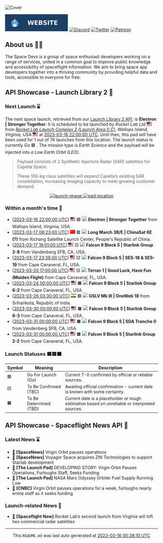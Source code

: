 ![Cover](https://raw.githubusercontent.com/TheSpaceDevs/Tutorials/main/assets/tsd_cover.png)


[![Website](https://raw.githubusercontent.com/TheSpaceDevs/Tutorials/e36b2c250ce7fcd4a801c1ed6cb1f9f9d031696b/assets/badge_tsd_website.svg)](https://thespacedevs.com/)
[![Discord](https://img.shields.io/badge/Discord-%237289DA.svg?style=for-the-badge&logo=discord&logoColor=white)](https://discord.gg/p7ntkNA)
[![Twitter](https://img.shields.io/badge/Twitter-%231DA1F2.svg?style=for-the-badge&logo=Twitter&logoColor=white)](https://twitter.com/TheSpaceDevs)
[![Patreon](https://img.shields.io/badge/Patreon-F96854?style=for-the-badge&logo=patreon&logoColor=white)](https://www.patreon.com/TheSpaceDevs)

## About us 🧑‍🚀
The Space Devs is a group of space enthusiast developers working on a range of
services, united in a common goal to improve public knowledge and accessibility
of spaceflight information. We aim to bring space app developers together into a
thriving community by providing helpful data and tools, accessible to everyone
for free.

## API Showcase - Launch Library 2 🚀

### Next Launch ⌛
The next space launch, retrieved from our
<a href="https://thespacedevs.com/llapi">Launch Library 2 API</a>, is
**Electron | Stronger Together**. It is scheduled to be launched by *Rocket Lab Ltd*
<img width="17" src="https://raw.githubusercontent.com/lipis/flag-icons/main/flags/4x3/us.svg" />
from *<a href="None">Rocket Lab Launch Complex 2 (Launch Area 0 C)</a>, Wallops Island, Virginia, USA*
<img width="17" src="https://raw.githubusercontent.com/lipis/flag-icons/main/flags/4x3/us.svg" />
at <a href="https://www.timeanddate.com/worldclock/fixedtime.html?iso=20230316T220000">2023-03-16 22:00:00 UTC</a>.  Until
then, this pad will have been used for 1
out of 74 launches from this location. The launch status is currently
*Go* 🟩 . The mission type is
*Earth Science* and the payload will be injected
into *a Low Earth Orbit
(LEO)*.
<br>
<blockquote>
  Payload consists of 2 Synthetic Aperture Radar (SAR) satellites for Capella Space.

These 100-kg class satellites will expand Capella’s existing SAR constellation, increasing imaging capacity to meet growing customer demand.
</blockquote>

<p float="left" align="center">
  <a href="https://en.wikipedia.org/wiki/Electron_\(rocket\)" >
    <img alt="launch-image" height="200" src="https://spacelaunchnow-prod-east.nyc3.digitaloceanspaces.com/media/launcher_images/electron_image_20190705175640.jpeg" />
  </a>
  <a href="None" >
    <img alt="pad-location" height="200" src="https://spacelaunchnow-prod-east.nyc3.digitaloceanspaces.com/media/launch_images/location_21_20200803142423.jpg"  />
  </a>
</p>

### Within a month's time 📅
- \[<a href="https://www.timeanddate.com/worldclock/fixedtime.html?iso=20230316T220000">2023-03-16 22:00:00 UTC</a>\]  <img width="17" src="https://raw.githubusercontent.com/lipis/flag-icons/main/flags/4x3/us.svg" /> 🟩  <a href="https://www.google.com/calendar/render?action=TEMPLATE&text=Electron | Stronger Together&location=Wallops Island, Virginia, USA&dates=20230316T220000Z%2F20230317T000000Z"><img border="0" width="15" src="https://upload.wikimedia.org/wikipedia/commons/a/a5/Google_Calendar_icon_%282020%29.svg"></a> **Electron | Stronger Together** from Wallops Island, Virginia, USA.
- \[<a href="https://www.timeanddate.com/worldclock/fixedtime.html?iso=20230317T082300">2023-03-17 08:23:00 UTC</a>\]  <img width="17" src="https://raw.githubusercontent.com/lipis/flag-icons/main/flags/4x3/cn.svg" /> 🟩  <a href="https://www.google.com/calendar/render?action=TEMPLATE&text=Long March 3B/E | ChinaSat 6E (?)&location=Xichang Satellite Launch Center, People&#x27;s Republic of China&dates=20230317T082300Z%2F20230317T091800Z"><img border="0" width="15" src="https://upload.wikimedia.org/wikipedia/commons/a/a5/Google_Calendar_icon_%282020%29.svg"></a> **Long March 3B/E | ChinaSat 6E (?)** from Xichang Satellite Launch Center, People's Republic of China.
- \[<a href="https://www.timeanddate.com/worldclock/fixedtime.html?iso=20230317T190100">2023-03-17 19:01:00 UTC</a>\]  <img width="17" src="https://raw.githubusercontent.com/lipis/flag-icons/main/flags/4x3/us.svg" /> 🟨  <a href="https://www.google.com/calendar/render?action=TEMPLATE&text=Falcon 9 Block 5 | Starlink Group 2-8&location=Vandenberg SFB, CA, USA&dates=20230317T190100Z%2F20230318T001600Z"><img border="0" width="15" src="https://upload.wikimedia.org/wikipedia/commons/a/a5/Google_Calendar_icon_%282020%29.svg"></a> **Falcon 9 Block 5 | Starlink Group 2-8** from Vandenberg SFB, CA, USA.
- \[<a href="https://www.timeanddate.com/worldclock/fixedtime.html?iso=20230317T233800">2023-03-17 23:38:00 UTC</a>\]  <img width="17" src="https://raw.githubusercontent.com/lipis/flag-icons/main/flags/4x3/us.svg" /> 🟨  <a href="https://www.google.com/calendar/render?action=TEMPLATE&text=Falcon 9 Block 5 | SES-18 &amp; SES-19&location=Cape Canaveral, FL, USA&dates=20230317T233800Z%2F20230318T001600Z"><img border="0" width="15" src="https://upload.wikimedia.org/wikipedia/commons/a/a5/Google_Calendar_icon_%282020%29.svg"></a> **Falcon 9 Block 5 | SES-18 & SES-19** from Cape Canaveral, FL, USA.
- \[<a href="https://www.timeanddate.com/worldclock/fixedtime.html?iso=20230320T170000">2023-03-20 17:00:00 UTC</a>\]  <img width="17" src="https://raw.githubusercontent.com/lipis/flag-icons/main/flags/4x3/us.svg" /> 🟨  <a href="https://www.google.com/calendar/render?action=TEMPLATE&text=Terran 1 | Good Luck, Have Fun (Maiden Flight)&location=Cape Canaveral, FL, USA&dates=20230320T170000Z%2F20230320T200000Z"><img border="0" width="15" src="https://upload.wikimedia.org/wikipedia/commons/a/a5/Google_Calendar_icon_%282020%29.svg"></a> **Terran 1 | Good Luck, Have Fun (Maiden Flight)** from Cape Canaveral, FL, USA.
- \[<a href="https://www.timeanddate.com/worldclock/fixedtime.html?iso=20230324T000000">2023-03-24 00:00:00 UTC</a>\]  <img width="17" src="https://raw.githubusercontent.com/lipis/flag-icons/main/flags/4x3/us.svg" /> 🟧  <a href="https://www.google.com/calendar/render?action=TEMPLATE&text=Falcon 9 Block 5 | Starlink Group 6-2&location=Cape Canaveral, FL, USA&dates=20230324T000000Z%2F20230324T000000Z"><img border="0" width="15" src="https://upload.wikimedia.org/wikipedia/commons/a/a5/Google_Calendar_icon_%282020%29.svg"></a> **Falcon 9 Block 5 | Starlink Group 6-2** from Cape Canaveral, FL, USA.
- \[<a href="https://www.timeanddate.com/worldclock/fixedtime.html?iso=20230326T033000">2023-03-26 03:30:00 UTC</a>\]  <img width="17" src="https://raw.githubusercontent.com/lipis/flag-icons/main/flags/4x3/in.svg" /> 🟩  <a href="https://www.google.com/calendar/render?action=TEMPLATE&text=GSLV Mk III | OneWeb 18&location=Sriharikota, Republic of India&dates=20230326T033000Z%2F20230326T033000Z"><img border="0" width="15" src="https://upload.wikimedia.org/wikipedia/commons/a/a5/Google_Calendar_icon_%282020%29.svg"></a> **GSLV Mk III | OneWeb 18** from Sriharikota, Republic of India.
- \[<a href="https://www.timeanddate.com/worldclock/fixedtime.html?iso=20230330T000000">2023-03-30 00:00:00 UTC</a>\]  <img width="17" src="https://raw.githubusercontent.com/lipis/flag-icons/main/flags/4x3/us.svg" /> 🟧  <a href="https://www.google.com/calendar/render?action=TEMPLATE&text=Falcon 9 Block 5 | Starlink Group 6-3&location=Cape Canaveral, FL, USA&dates=20230330T000000Z%2F20230330T000000Z"><img border="0" width="15" src="https://upload.wikimedia.org/wikipedia/commons/a/a5/Google_Calendar_icon_%282020%29.svg"></a> **Falcon 9 Block 5 | Starlink Group 6-3** from Cape Canaveral, FL, USA.
- \[<a href="https://www.timeanddate.com/worldclock/fixedtime.html?iso=20230331T000000">2023-03-31 00:00:00 UTC</a>\]  <img width="17" src="https://raw.githubusercontent.com/lipis/flag-icons/main/flags/4x3/us.svg" /> 🟧  <a href="https://www.google.com/calendar/render?action=TEMPLATE&text=Falcon 9 Block 5 | SDA Tranche 0&location=Vandenberg SFB, CA, USA&dates=20230331T000000Z%2F20230331T000000Z"><img border="0" width="15" src="https://upload.wikimedia.org/wikipedia/commons/a/a5/Google_Calendar_icon_%282020%29.svg"></a> **Falcon 9 Block 5 | SDA Tranche 0** from Vandenberg SFB, CA, USA.
- \[<a href="https://www.timeanddate.com/worldclock/fixedtime.html?iso=20230331T000000">2023-03-31 00:00:00 UTC</a>\]  <img width="17" src="https://raw.githubusercontent.com/lipis/flag-icons/main/flags/4x3/us.svg" /> 🟧  <a href="https://www.google.com/calendar/render?action=TEMPLATE&text=Falcon 9 Block 5 | Starlink Group 2-2&location=Cape Canaveral, FL, USA&dates=20230331T000000Z%2F20230331T000000Z"><img border="0" width="15" src="https://upload.wikimedia.org/wikipedia/commons/a/a5/Google_Calendar_icon_%282020%29.svg"></a> **Falcon 9 Block 5 | Starlink Group 2-2** from Cape Canaveral, FL, USA.


### Launch Statuses 🟩🟨🟧
<p align="center">
    <table class="tg">
    <thead>
      <tr>
        <th class="tg-0pky">Symbol</th>
        <th class="tg-0pky">Meaning</th>
        <th class="tg-0pky">Description</th>
      </tr>
    </thead>
    <tbody>
      <tr>
        <td class="tg-0pky">🟩</td>
        <td class="tg-0pky">Go For Launch (Go)</td>
        <td class="tg-0pky">Current T-0 confirmed by official or reliable sources.</td>
      </tr>
      <tr>
        <td class="tg-0pky">🟨</td>
        <td class="tg-0pky">To Be Confirmed (TBC)</td>
        <td class="tg-0pky">Awaiting official confirmation - current date is known with some certainty.</td>
      </tr>
      <tr>
        <td class="tg-0pky">🟧</td>
        <td class="tg-0pky">To Be Determined (TBD)</td>
        <td class="tg-0pky">Current date is a placeholder or rough estimation based on unreliable or interpreted sources.</td>
      </tr>
    </tbody>
    </table>
</p>

## API Showcase - Spaceflight News API 📰

### Latest News ⌛
- <a href="https://spacenews.com/virgin-orbit-pauses-operations/" >🔗</a> **[SpaceNews]** Virgin Orbit pauses operations
- <a href="https://spacenews.com/voyager-space-acquires-zin-technologies-to-support-starlab-development/" >🔗</a> **[SpaceNews]** Voyager Space acquires ZIN Technologies to support Starlab development
- <a href="https://tlpnetwork.com/news/2023/03/virgin-orbit-pauses-operations-furloughs-staff-seeks-funding" >🔗</a> **[The Launch Pad]** DEVELOPING STORY: Virgin Orbit Pauses Operations, Furloughs Staff, Seeks Funding
- <a href="https://tlpnetwork.com/news/2023/03/nasa-mars-odyssey-orbiter-fuel-supply-running-low" >🔗</a> **[The Launch Pad]** NASA Mars Odyssey Orbiter Fuel Supply Running Low
- <a href="https://www.cnbc.com/2023/03/15/virgin-orbit-pauses-operations-furloughs-staff.html" >🔗</a> **[CNBC]** Virgin Orbit pauses operations for a week, furloughs nearly entire staff as it seeks funding


### Launch-related News 🚀

- <a href="https://spaceflightnow.com/2023/03/10/rocket-labs-second-launch-from-virginia-will-loft-two-commercial-radar-satellites/" >🔗</a> **[Spaceflight Now]** Rocket Lab’s second launch from Virginia will loft two commercial radar satellites


<hr>
  <div align="center">
  This <code>README.md</code> was last auto generated at <a href="https://www.timeanddate.com/worldclock/fixedtime.html?iso=20230316T003810">2023-03-16 00:38:10 UTC</a>
  <br>
  <!-- <a href="https://medium.com/@g.h.garrett" target="_blank">Learn to add space launches to your profile here!</a> -->
</div>